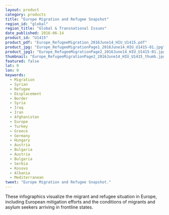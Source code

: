 ```yaml
---
layout: product
category: products
title: "Europe Migration and Refugee Snapshot"
region_id: "global"
region_title: "Global & Transnational Issues"
date_published: 2016-06-14
product_id: "U1415"
product_pdf: "Europe_RefugeeMigration_2016June14_HIU_U1415.pdf"
product_jpg: "Europe_RefugeeMigrationPage1_2016June14_HIU_U1415-01.jpg"
product_jpg1: "Europe_RefugeeMigrationPage2_2016June14_HIU_U1415-01.jpg"
thumbnail: "Europe_RefugeeMigrationPage2_2016June14_HIU_U1415_thumb.jpg"
featured: false
lat: 0
lon: 0
keywords:
  - Migration
  - Syrian
  - Refugee
  - Displacement
  - Border
  - Syria
  - Iraq
  - Iran
  - Afghanistan
  - Europe
  - Turkey
  - Greece
  - Germany
  - Hungary
  - Austria
  - Bulgaria
  - Austria
  - Bulgaria
  - Serbia
  - Kosovo
  - Albania
  - Mediterranean
tweet: "Europe Migration and Refugee Snapshot."
---
```

These infographics visualize the migrant and refugee situation in Europe, including European mitigation efforts and the conditions of migrants and asylum seekers arriving in frontline states.

